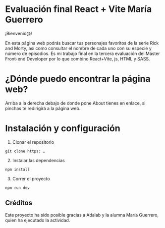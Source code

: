 # Evaluación final React + Vite María Guerrero

¡Bienvenid@!

En esta página web podrás buscar tus personajes favoritos de la serie Rick and Morty, así como consultar el nombre de cada uno con su especie y número de episodios. Es mi trabajo final en la tercera evaluación del Máster Front-end Developer por lo que combino React+Vite, js, HTML y SASS.

# ¿Dónde puedo encontrar la página web?

Arriba a la derecha debajo de donde pone About tienes en enlace, si pinchas te redirigirá a la página web.

# Instalación y configuración

1. Clonar el repositorio

```
git clone https: …
```

2. Instalar las dependencias

```
npm install
```

3. Correr el proyecto

```
npm run dev
```

## Créditos

Este proyecto ha sido posible gracias a Adalab y la alumna María Guerrero, quien ha ejecutado la actividad.
